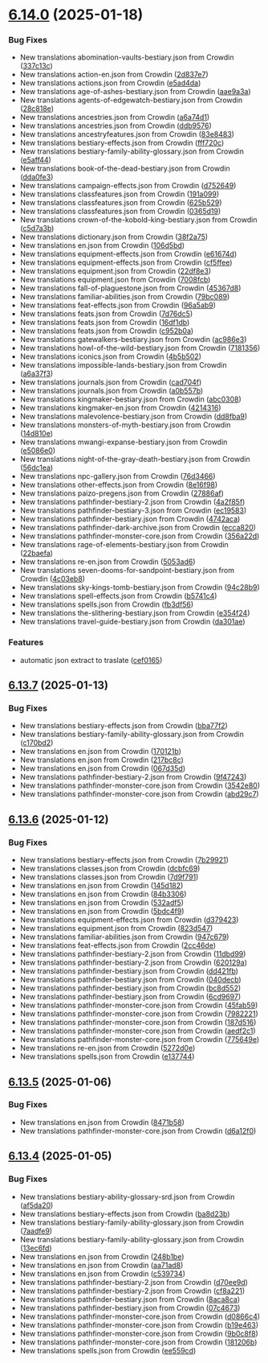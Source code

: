 # [6.14.0](https://github.com/allnnde/pf2e-esp-translation/compare/v6.13.7...v6.14.0) (2025-01-18)


### Bug Fixes

* New translations abomination-vaults-bestiary.json from Crowdin ([337c13c](https://github.com/allnnde/pf2e-esp-translation/commit/337c13c886bfc78a49688fc586778541516cd9d5))
* New translations action-en.json from Crowdin ([2d837e7](https://github.com/allnnde/pf2e-esp-translation/commit/2d837e71657d50ac72bbc60cf9a76bcdcc5e0203))
* New translations actions.json from Crowdin ([e5ad4da](https://github.com/allnnde/pf2e-esp-translation/commit/e5ad4da390dfaa80b4b0688511c4e419350b10a7))
* New translations age-of-ashes-bestiary.json from Crowdin ([aae9a3a](https://github.com/allnnde/pf2e-esp-translation/commit/aae9a3a39fd9f83be98f6c5003cd5c4bec7af61d))
* New translations agents-of-edgewatch-bestiary.json from Crowdin ([28c818e](https://github.com/allnnde/pf2e-esp-translation/commit/28c818ecfad57a08353184d2f6d8c9bd4261fc85))
* New translations ancestries.json from Crowdin ([a6a74d1](https://github.com/allnnde/pf2e-esp-translation/commit/a6a74d15680645796dd48ab50a1c6a642a903eb2))
* New translations ancestries.json from Crowdin ([ddb9576](https://github.com/allnnde/pf2e-esp-translation/commit/ddb957662b4ce0b786b537db6d7ffda7610f0ffc))
* New translations ancestryfeatures.json from Crowdin ([83e8483](https://github.com/allnnde/pf2e-esp-translation/commit/83e8483b29ac2da29f758c5b03a478eeddb0e5e3))
* New translations bestiary-effects.json from Crowdin ([fff720c](https://github.com/allnnde/pf2e-esp-translation/commit/fff720c0b7b7b04f24b995db92a1de42168fedfa))
* New translations bestiary-family-ability-glossary.json from Crowdin ([e5aff44](https://github.com/allnnde/pf2e-esp-translation/commit/e5aff44d99a4e1e79b41eb318480de5840b921e1))
* New translations book-of-the-dead-bestiary.json from Crowdin ([dda0fe3](https://github.com/allnnde/pf2e-esp-translation/commit/dda0fe30e98cb64dd980d2f6802efb6213d08e38))
* New translations campaign-effects.json from Crowdin ([d752649](https://github.com/allnnde/pf2e-esp-translation/commit/d7526497f15930e3f450a80e2fb3658998aa113c))
* New translations classfeatures.json from Crowdin ([191a099](https://github.com/allnnde/pf2e-esp-translation/commit/191a0994df0dd9e7246e60a10dcef3bed426b6c8))
* New translations classfeatures.json from Crowdin ([625b529](https://github.com/allnnde/pf2e-esp-translation/commit/625b52946e88accc3b80047f3be9320989ae76fe))
* New translations classfeatures.json from Crowdin ([0365d19](https://github.com/allnnde/pf2e-esp-translation/commit/0365d197e92b88530e8fd74b671ebe15fd7e5ef8))
* New translations crown-of-the-kobold-king-bestiary.json from Crowdin ([c5d7a3b](https://github.com/allnnde/pf2e-esp-translation/commit/c5d7a3b2cea159e4c783fd2b918d136f1f280a07))
* New translations dictionary.json from Crowdin ([38f2a75](https://github.com/allnnde/pf2e-esp-translation/commit/38f2a754b22594e234a1f39c637cab50548c9536))
* New translations en.json from Crowdin ([106d5bd](https://github.com/allnnde/pf2e-esp-translation/commit/106d5bdf3500f5b381f1917471ac143804066f35))
* New translations equipment-effects.json from Crowdin ([e61674d](https://github.com/allnnde/pf2e-esp-translation/commit/e61674d48beeb1d9547eafffe7493d971df4b6d5))
* New translations equipment-effects.json from Crowdin ([cf5ffee](https://github.com/allnnde/pf2e-esp-translation/commit/cf5ffee6c3cc088e8ce89d2b66018654deb11323))
* New translations equipment.json from Crowdin ([22df8e3](https://github.com/allnnde/pf2e-esp-translation/commit/22df8e3a45b2d1c2267e6518610108ce444f42d9))
* New translations equipment.json from Crowdin ([7008fcb](https://github.com/allnnde/pf2e-esp-translation/commit/7008fcb0803105dd5131536ae43d172c94df5e57))
* New translations fall-of-plaguestone.json from Crowdin ([45367d8](https://github.com/allnnde/pf2e-esp-translation/commit/45367d869e16fac96ad60381eb7fe4bd9d60e3eb))
* New translations familiar-abilities.json from Crowdin ([79bc089](https://github.com/allnnde/pf2e-esp-translation/commit/79bc089f6de7a845525b19dbd26933203bea4d48))
* New translations feat-effects.json from Crowdin ([96a5ab9](https://github.com/allnnde/pf2e-esp-translation/commit/96a5ab91ca2b50449d342961a074eda186065ea2))
* New translations feats.json from Crowdin ([7d76dc5](https://github.com/allnnde/pf2e-esp-translation/commit/7d76dc59994c63a405788c4ae3479f988314f1cf))
* New translations feats.json from Crowdin ([16df1db](https://github.com/allnnde/pf2e-esp-translation/commit/16df1dbd5447026b612dd09d43ef4a86b6652fc0))
* New translations feats.json from Crowdin ([c952b0a](https://github.com/allnnde/pf2e-esp-translation/commit/c952b0a5b68e034d7f207bade0039d1853880f06))
* New translations gatewalkers-bestiary.json from Crowdin ([ac986e3](https://github.com/allnnde/pf2e-esp-translation/commit/ac986e39ef4c36d2df78a6bd2691975eaee3c40d))
* New translations howl-of-the-wild-bestiary.json from Crowdin ([7181356](https://github.com/allnnde/pf2e-esp-translation/commit/718135699a51a77c62ceefe17837efcf936e1960))
* New translations iconics.json from Crowdin ([4b5b502](https://github.com/allnnde/pf2e-esp-translation/commit/4b5b5024811eb17b9aeba1e9b55a900f0abcc33b))
* New translations impossible-lands-bestiary.json from Crowdin ([a6a37f3](https://github.com/allnnde/pf2e-esp-translation/commit/a6a37f33793c79c5a54ccbca89a3bb3b155a0585))
* New translations journals.json from Crowdin ([cad704f](https://github.com/allnnde/pf2e-esp-translation/commit/cad704f112b9e3962df2c7e6d2d6328911f4ca27))
* New translations journals.json from Crowdin ([a0b557b](https://github.com/allnnde/pf2e-esp-translation/commit/a0b557b1cadd580fd8deb4ec58ea5e59527ddb4f))
* New translations kingmaker-bestiary.json from Crowdin ([abc0308](https://github.com/allnnde/pf2e-esp-translation/commit/abc030838f77547f52d718abbb063fb7bbcd4160))
* New translations kingmaker-en.json from Crowdin ([4214316](https://github.com/allnnde/pf2e-esp-translation/commit/4214316f1aed2a142a2fb4a814ce8672873fb87b))
* New translations malevolence-bestiary.json from Crowdin ([dd8fba9](https://github.com/allnnde/pf2e-esp-translation/commit/dd8fba9aee756bd227af378ca7abc2212ac82f1e))
* New translations monsters-of-myth-bestiary.json from Crowdin ([14d810e](https://github.com/allnnde/pf2e-esp-translation/commit/14d810e292cba8317a064150caa117844cf2eac2))
* New translations mwangi-expanse-bestiary.json from Crowdin ([e5086e0](https://github.com/allnnde/pf2e-esp-translation/commit/e5086e002e04c34c3a4d5153f6314e90a05e0963))
* New translations night-of-the-gray-death-bestiary.json from Crowdin ([56dc1ea](https://github.com/allnnde/pf2e-esp-translation/commit/56dc1eaf9b07dd76e0f239b05af6a123f02dfecc))
* New translations npc-gallery.json from Crowdin ([76d3466](https://github.com/allnnde/pf2e-esp-translation/commit/76d3466c45b0e164d556ccbf5ef5440d68e2254e))
* New translations other-effects.json from Crowdin ([8e16f98](https://github.com/allnnde/pf2e-esp-translation/commit/8e16f9889b3f8f883bc3c0a2cab5ad9b1922653c))
* New translations paizo-pregens.json from Crowdin ([27886af](https://github.com/allnnde/pf2e-esp-translation/commit/27886af1a821783eb729fc04a15d148e0c0fde25))
* New translations pathfinder-bestiary-2.json from Crowdin ([4a2f85f](https://github.com/allnnde/pf2e-esp-translation/commit/4a2f85fb6e672dda4b251e467232f66892e2448a))
* New translations pathfinder-bestiary-3.json from Crowdin ([ec19583](https://github.com/allnnde/pf2e-esp-translation/commit/ec195839e2e2fd49336e581450d32edc86dfad1d))
* New translations pathfinder-bestiary.json from Crowdin ([4742aca](https://github.com/allnnde/pf2e-esp-translation/commit/4742aca1f86c226b042fa52318946e81bd2de800))
* New translations pathfinder-dark-archive.json from Crowdin ([ecca820](https://github.com/allnnde/pf2e-esp-translation/commit/ecca82077856bdd430d0fb0dac6389421191a826))
* New translations pathfinder-monster-core.json from Crowdin ([356a22d](https://github.com/allnnde/pf2e-esp-translation/commit/356a22d974a26ec6c7ab2d8aa8a1d0109ba0b572))
* New translations rage-of-elements-bestiary.json from Crowdin ([22baefa](https://github.com/allnnde/pf2e-esp-translation/commit/22baefabeba48041b4afe2bcf4ec41c440c1b213))
* New translations re-en.json from Crowdin ([5053ad6](https://github.com/allnnde/pf2e-esp-translation/commit/5053ad6ccaee14b7f74eb04152a6ad54c7d01091))
* New translations seven-dooms-for-sandpoint-bestiary.json from Crowdin ([4c03eb8](https://github.com/allnnde/pf2e-esp-translation/commit/4c03eb8a17848c5b3ab35953eabca996552213c7))
* New translations sky-kings-tomb-bestiary.json from Crowdin ([94c28b9](https://github.com/allnnde/pf2e-esp-translation/commit/94c28b9ff7787585fb1ddfc0baaaec87e63e4878))
* New translations spell-effects.json from Crowdin ([b5741c4](https://github.com/allnnde/pf2e-esp-translation/commit/b5741c40d6bb52c099c2e0de4bd9e7a0154343df))
* New translations spells.json from Crowdin ([fb3df56](https://github.com/allnnde/pf2e-esp-translation/commit/fb3df56c93abbe003e79020611f349b5acc3f244))
* New translations the-slithering-bestiary.json from Crowdin ([e354f24](https://github.com/allnnde/pf2e-esp-translation/commit/e354f243342c603fa4de612c74b4246d6672fedd))
* New translations travel-guide-bestiary.json from Crowdin ([da301ae](https://github.com/allnnde/pf2e-esp-translation/commit/da301ae4fcf434765ae20c85a8888d7b380a70b6))


### Features

* automatic json extract to traslate ([cef0165](https://github.com/allnnde/pf2e-esp-translation/commit/cef01659ff68a865e81337c600aebca4e43d2fed))



## [6.13.7](https://github.com/allnnde/pf2e-esp-translation/compare/v6.13.6...v6.13.7) (2025-01-13)


### Bug Fixes

* New translations bestiary-effects.json from Crowdin ([bba77f2](https://github.com/allnnde/pf2e-esp-translation/commit/bba77f2e180d06c798c395ae596aadc6ed9fa16b))
* New translations bestiary-family-ability-glossary.json from Crowdin ([c170bd2](https://github.com/allnnde/pf2e-esp-translation/commit/c170bd20227695315b7bc69f7347cd6875e25f8a))
* New translations en.json from Crowdin ([170121b](https://github.com/allnnde/pf2e-esp-translation/commit/170121bf2bc8e46ff80ee376286f109b86ff15d9))
* New translations en.json from Crowdin ([217bc8c](https://github.com/allnnde/pf2e-esp-translation/commit/217bc8cab5a2659c5710fdce47273f261af56f78))
* New translations en.json from Crowdin ([067d35d](https://github.com/allnnde/pf2e-esp-translation/commit/067d35d7160354aa33491468e0ea131a79f2a8de))
* New translations pathfinder-bestiary-2.json from Crowdin ([9f47243](https://github.com/allnnde/pf2e-esp-translation/commit/9f47243bea062737e2a7849e1a9b8c1ab7c8fce3))
* New translations pathfinder-monster-core.json from Crowdin ([3542e80](https://github.com/allnnde/pf2e-esp-translation/commit/3542e807c9c6a4cf55d94c33cdde7900e6bf226f))
* New translations pathfinder-monster-core.json from Crowdin ([abd29c7](https://github.com/allnnde/pf2e-esp-translation/commit/abd29c7df88d503402dee6314c571929c7409f7f))



## [6.13.6](https://github.com/allnnde/pf2e-esp-translation/compare/v6.13.5...v6.13.6) (2025-01-12)


### Bug Fixes

* New translations bestiary-effects.json from Crowdin ([7b29921](https://github.com/allnnde/pf2e-esp-translation/commit/7b29921d1e8477f72701b6ceadd8c552d968d28c))
* New translations classes.json from Crowdin ([dcbfc69](https://github.com/allnnde/pf2e-esp-translation/commit/dcbfc6907805cb5ea43ec80e0ecbe7177428948a))
* New translations classes.json from Crowdin ([7d9f791](https://github.com/allnnde/pf2e-esp-translation/commit/7d9f79147ac75512aba33133d59efa29ab333e0d))
* New translations en.json from Crowdin ([145d182](https://github.com/allnnde/pf2e-esp-translation/commit/145d182d46f1fb895f4cf759d017e220b7fc2083))
* New translations en.json from Crowdin ([84b3306](https://github.com/allnnde/pf2e-esp-translation/commit/84b33062d5d88eced727b78acc887e18419188c6))
* New translations en.json from Crowdin ([532adf5](https://github.com/allnnde/pf2e-esp-translation/commit/532adf5ac2c9309aed842348068ce9ab3b6071af))
* New translations en.json from Crowdin ([5bdc4f9](https://github.com/allnnde/pf2e-esp-translation/commit/5bdc4f9e547a1bafe53c59021007375ebfa4e953))
* New translations equipment-effects.json from Crowdin ([d379423](https://github.com/allnnde/pf2e-esp-translation/commit/d3794239d40f7b1075fd12ca3a41f52443a54198))
* New translations equipment.json from Crowdin ([823d547](https://github.com/allnnde/pf2e-esp-translation/commit/823d5476d1982901142db241e078d8c4da035836))
* New translations familiar-abilities.json from Crowdin ([947c679](https://github.com/allnnde/pf2e-esp-translation/commit/947c679413df1a427916fec81bbc3b8f382b74ae))
* New translations feat-effects.json from Crowdin ([2cc46de](https://github.com/allnnde/pf2e-esp-translation/commit/2cc46debfc49d27a0a51936e093007f4424c09ae))
* New translations pathfinder-bestiary-2.json from Crowdin ([11dbd99](https://github.com/allnnde/pf2e-esp-translation/commit/11dbd996efa5be282d0ffe017a5dbe963119d3ea))
* New translations pathfinder-bestiary-2.json from Crowdin ([620129a](https://github.com/allnnde/pf2e-esp-translation/commit/620129a1a31e934df314fd505da9523c05d33507))
* New translations pathfinder-bestiary.json from Crowdin ([dd421fb](https://github.com/allnnde/pf2e-esp-translation/commit/dd421fb9382d63d7f6796589031f54e1664c45d9))
* New translations pathfinder-bestiary.json from Crowdin ([040decb](https://github.com/allnnde/pf2e-esp-translation/commit/040decb340adf75e2cf26aec32c7d174dc9c8aee))
* New translations pathfinder-bestiary.json from Crowdin ([bc8d552](https://github.com/allnnde/pf2e-esp-translation/commit/bc8d5528b331db2fb13eb6145f4913272530178e))
* New translations pathfinder-bestiary.json from Crowdin ([6cd9697](https://github.com/allnnde/pf2e-esp-translation/commit/6cd9697b9d6fe0f31256253ba7b38cfdcc3fe4b2))
* New translations pathfinder-monster-core.json from Crowdin ([45fab59](https://github.com/allnnde/pf2e-esp-translation/commit/45fab59887480563838152a0831b8ff9af958d9b))
* New translations pathfinder-monster-core.json from Crowdin ([7982221](https://github.com/allnnde/pf2e-esp-translation/commit/79822217d407bfc8dc84082575e205551427f09c))
* New translations pathfinder-monster-core.json from Crowdin ([187d516](https://github.com/allnnde/pf2e-esp-translation/commit/187d516c02d0f6778580bd75aa93231115a76035))
* New translations pathfinder-monster-core.json from Crowdin ([aedf2c1](https://github.com/allnnde/pf2e-esp-translation/commit/aedf2c12d47a90bd2b79cb1ff8fb14201cea1e6c))
* New translations pathfinder-monster-core.json from Crowdin ([775649e](https://github.com/allnnde/pf2e-esp-translation/commit/775649ef0cebd5025cd016ff2de648992bf06bfa))
* New translations re-en.json from Crowdin ([5272d0e](https://github.com/allnnde/pf2e-esp-translation/commit/5272d0ea99dd27fd1967192de6465f0ef0b4aad6))
* New translations spells.json from Crowdin ([e137744](https://github.com/allnnde/pf2e-esp-translation/commit/e137744df7e50957101886f120ed2f773bd82ba9))



## [6.13.5](https://github.com/allnnde/pf2e-esp-translation/compare/v6.13.4...v6.13.5) (2025-01-06)


### Bug Fixes

* New translations en.json from Crowdin ([8471b58](https://github.com/allnnde/pf2e-esp-translation/commit/8471b58627247fb54c04dede02bbdb85a461747a))
* New translations pathfinder-monster-core.json from Crowdin ([d6a12f0](https://github.com/allnnde/pf2e-esp-translation/commit/d6a12f0d4b5668f37d231f3ddd2b437278eda292))



## [6.13.4](https://github.com/allnnde/pf2e-esp-translation/compare/v6.13.3...v6.13.4) (2025-01-05)


### Bug Fixes

* New translations bestiary-ability-glossary-srd.json from Crowdin ([af5da20](https://github.com/allnnde/pf2e-esp-translation/commit/af5da20477dc9dda1868892fddc806c66e55f887))
* New translations bestiary-effects.json from Crowdin ([ba8d23b](https://github.com/allnnde/pf2e-esp-translation/commit/ba8d23b86b5c4ae61628f8c1b705e58ae03de5cd))
* New translations bestiary-family-ability-glossary.json from Crowdin ([7aadfe9](https://github.com/allnnde/pf2e-esp-translation/commit/7aadfe9d21f4f2f93cc32d88da7263e8be728faf))
* New translations bestiary-family-ability-glossary.json from Crowdin ([13ec6fd](https://github.com/allnnde/pf2e-esp-translation/commit/13ec6fda08d83380ec8e3a5ad2189b3bbcc1414a))
* New translations en.json from Crowdin ([248b1be](https://github.com/allnnde/pf2e-esp-translation/commit/248b1beaad8c044b19bf32f1a315a4e5ae5d5399))
* New translations en.json from Crowdin ([aa71ad8](https://github.com/allnnde/pf2e-esp-translation/commit/aa71ad80f728411bf5289968b5640a09d5d0c16f))
* New translations en.json from Crowdin ([c539734](https://github.com/allnnde/pf2e-esp-translation/commit/c539734c1f2d750f61e0a2bc9b689d72f6fda185))
* New translations pathfinder-bestiary-2.json from Crowdin ([d70ee9d](https://github.com/allnnde/pf2e-esp-translation/commit/d70ee9db03869cae6ddd9d19727385a4c139fc88))
* New translations pathfinder-bestiary-2.json from Crowdin ([cf8a221](https://github.com/allnnde/pf2e-esp-translation/commit/cf8a221968bb094d255d6c2a02e2544f6c53acb5))
* New translations pathfinder-bestiary.json from Crowdin ([8aca8ca](https://github.com/allnnde/pf2e-esp-translation/commit/8aca8ca25792708d54bd18f0e87351b55c8b5970))
* New translations pathfinder-bestiary.json from Crowdin ([07c4673](https://github.com/allnnde/pf2e-esp-translation/commit/07c46732d05ab0ba617761bc305a93504c97a306))
* New translations pathfinder-monster-core.json from Crowdin ([d0866c4](https://github.com/allnnde/pf2e-esp-translation/commit/d0866c4c98db453dc4513843cf5e40a3eabda119))
* New translations pathfinder-monster-core.json from Crowdin ([b19e463](https://github.com/allnnde/pf2e-esp-translation/commit/b19e463c0b146205127dd135bc91f9aadbd4ee4c))
* New translations pathfinder-monster-core.json from Crowdin ([9b0c8f8](https://github.com/allnnde/pf2e-esp-translation/commit/9b0c8f8d1f19646ca73cee3a5a06c3aab9822714))
* New translations pathfinder-monster-core.json from Crowdin ([181206b](https://github.com/allnnde/pf2e-esp-translation/commit/181206bfd44f89f9694648aa7ae8ba422d6959ab))
* New translations spells.json from Crowdin ([ee559cd](https://github.com/allnnde/pf2e-esp-translation/commit/ee559cd0e74eb84f0ea95c0ffa7c55b3a0d7fde0))




